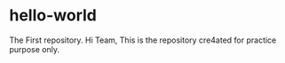 # hello-world
The First repository.
Hi Team,
            This is the repository cre4ated for practice purpose only.
